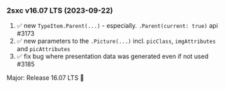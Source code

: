 
### 2sxc v16.07 LTS (2023-09-22)

1. ✅ new `TypeItem.Parent(...)` - especially. `.Parent(current: true)` api #3173
1. ✅ new parameters to the `.Picture(...)` incl. `picClass`, `imgAttributes` and `picAttributes`
1. ✅ fix bug where presentation data was generated even if not used #3185

Major: Release 16.07 LTS 🚀
